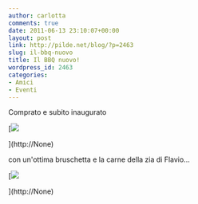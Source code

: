 ```yaml
---
author: carlotta
comments: true
date: 2011-06-13 23:10:07+00:00
layout: post
link: http://pilde.net/blog/?p=2463
slug: il-bbq-nuovo
title: Il BBQ nuovo!
wordpress_id: 2463
categories:
- Amici
- Eventi
---
```


Comprato e subito inaugurato

[![]({{baseurl}}/uploads/2011/06/bbq.jpg)


](http://None)




con un'ottima bruschetta e la carne della zia di Flavio...

[![]({{baseurl}}/uploads/2011/06/bruschetta.jpg)


](http://None)



